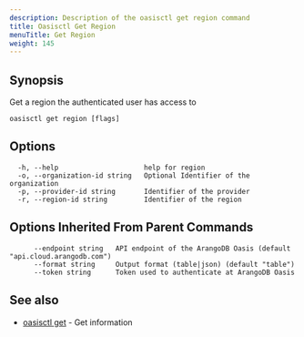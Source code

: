 ```yaml
---
description: Description of the oasisctl get region command
title: Oasisctl Get Region
menuTitle: Get Region
weight: 145
---
```

## Synopsis
Get a region the authenticated user has access to

```
oasisctl get region [flags]
```

## Options
```
  -h, --help                     help for region
  -o, --organization-id string   Optional Identifier of the organization
  -p, --provider-id string       Identifier of the provider
  -r, --region-id string         Identifier of the region
```

## Options Inherited From Parent Commands
```
      --endpoint string   API endpoint of the ArangoDB Oasis (default "api.cloud.arangodb.com")
      --format string     Output format (table|json) (default "table")
      --token string      Token used to authenticate at ArangoDB Oasis
```

## See also
* [oasisctl get](_index.md)	 - Get information

